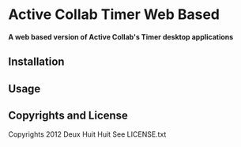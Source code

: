 # Active Collab Timer Web Based
#### A web based version of Active Collab's Timer desktop applications

## Installation


## Usage


## Copyrights and License
Copyrights 2012 Deux Huit Huit
See LICENSE.txt